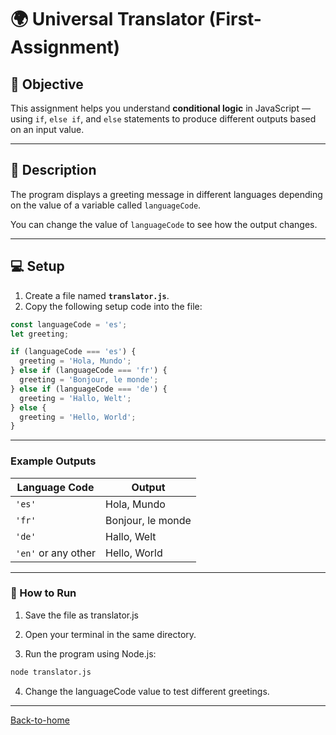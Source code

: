 
# 🌍 Universal Translator (First-Assignment)

## 🎯 Objective

This assignment helps you understand **conditional logic** in JavaScript — using `if`, `else if`, and `else` statements to produce different outputs based on an input value.

---

## 🧩 Description

The program displays a greeting message in different languages depending on the value of a variable called `languageCode`.

You can change the value of `languageCode` to see how the output changes.

---

## 💻 Setup

1. Create a file named **`translator.js`**.
2. Copy the following setup code into the file:

```js
const languageCode = 'es';
let greeting;
```

```js
if (languageCode === 'es') {
  greeting = 'Hola, Mundo';
} else if (languageCode === 'fr') {
  greeting = 'Bonjour, le monde';
} else if (languageCode === 'de') {
  greeting = 'Hallo, Welt';
} else {
  greeting = 'Hello, World';
}

```

---

### Example Outputs

| Language Code       | Output            |
| ------------------- | ----------------- |
| `'es'`              | Hola, Mundo       |
| `'fr'`              | Bonjour, le monde |
| `'de'`              | Hallo, Welt       |
| `'en'` or any other | Hello, World      |

---

### 🚀 How to Run

1. Save the file as translator.js

2. Open your terminal in the same directory.

3. Run the program using Node.js:

```bash
node translator.js

```

4. Change the languageCode value to test different greetings.

---

[Back-to-home](../../README.md)
